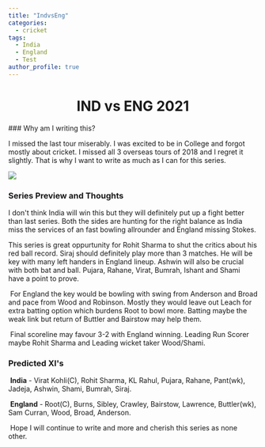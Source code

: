 ```yaml
---
title: "IndvsEng"
categories:
  - cricket
tags:
  - India
  - England
  - Test
author_profile: true
---
```

<div style="text-align: center"> 
    <h1>IND vs ENG 2021</h1> 
</div>
### Why am I writing this? 

I missed the last tour miserably. I was excited to be in College and forgot mostly about cricket. I missed all 3 overseas tours of 2018 and I regret it slightly. That is why I want to write as much as I can for this series.

![](/home/wally1002/Downloads/blog/myBlog/assets/images/indveng-0.jpeg)

### Series Preview and Thoughts

I don't think India will win this but they will definitely put up a fight better than last series. Both the sides are hunting for the right balance as India miss the services of an fast bowling allrounder and England missing Stokes.    

   This series is great oppurtunity for Rohit Sharma to shut the critics about his red ball record. Siraj should definitely play more than 3 matches. He will be key with many left handers in England lineup. Ashwin will also be crucial with both bat and ball.  Pujara, Rahane, Virat, Bumrah, Ishant and Shami have a point to prove. 

​	For England the key would be bowling with swing from Anderson and Broad and pace from Wood and Robinson. Mostly they would leave out Leach for extra batting option which burdens Root to bowl more. Batting maybe the weak link but return of Buttler and Bairstow may help them.

​	Final scoreline may favour 3-2 with England winning. Leading Run Scorer maybe Rohit Sharma and Leading wicket taker Wood/Shami.

### Predicted XI's

​	**India** - Virat Kohli(C), Rohit Sharma, KL Rahul, Pujara, Rahane, Pant(wk), Jadeja, Ashwin, Shami, Bumrah, Siraj.

​	**England** - Root(C), Burns, Sibley, Crawley, Bairstow, Lawrence, Buttler(wk), Sam Curran, Wood, Broad, Anderson.

​	Hope I will continue to write and more and cherish this series as none other. 





